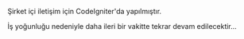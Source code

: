 Şirket içi iletişim için CodeIgniter'da yapılmıştır.

İş yoğunluğu nedeniyle daha ileri bir vakitte tekrar devam edilecektir...
